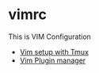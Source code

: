 # vimrc
This is VIM Configuration


- <a href = "https://andela.com/insights/configuring-vim-and-tmux-to-boost-your-productivity/"> Vim setup with Tmux </a>
- <a href = "https://github.com/junegunn/vim-plug#unix"> Vim Plugin manager </a>

